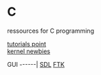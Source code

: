 # C
ressources for C programming

<a href="https://www.tutorialspoint.com/cprogramming/index.htm">tutorials point</a> <br>
[kernel newbies](https://kernelnewbies.org/)

GUI
------|
[SDL](https://www.libsdl.org/)
[FTK](https://www.gtk.org/)

